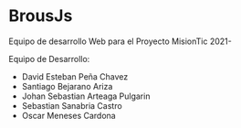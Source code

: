 # BrousJs
Equipo de desarrollo Web para el Proyecto MisionTic 2021-

Equipo de Desarrollo:

- David Esteban Peña Chavez 
- Santiago Bejarano Ariza
- Johan Sebastian Arteaga Pulgarin 
- Sebastian Sanabria Castro
- Oscar Meneses Cardona
